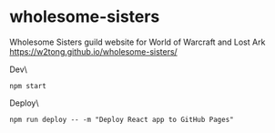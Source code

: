 # wholesome-sisters
Wholesome Sisters guild website for World of Warcraft and Lost Ark
<br />
https://w2tong.github.io/wholesome-sisters/

Dev\
```shell
npm start
```

Deploy\
```shell
npm run deploy -- -m "Deploy React app to GitHub Pages"
```
